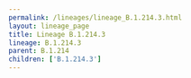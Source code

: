```yaml
---
permalink: /lineages/lineage_B.1.214.3.html
layout: lineage_page
title: Lineage B.1.214.3
lineage: B.1.214.3
parent: B.1.214
children: ['B.1.214.3']
---
```

